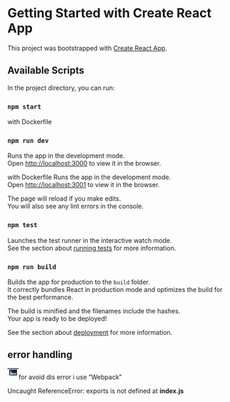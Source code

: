 # Getting Started with Create React App

This project was bootstrapped with [Create React App](https://github.com/facebook/create-react-app).

## Available Scripts

In the project directory, you can run:

### `npm start`

with Dockerfile
### `npm run dev`

Runs the app in the development mode.\
Open [http://localhost:3000](http://localhost:3000) to view it in the browser.

with Dockerfile
Runs the app in the development mode.\
Open [http://localhost:3001](http://localhost:3001) to view it in the browser.


The page will reload if you make edits.\
You will also see any lint errors in the console.

### `npm test`

Launches the test runner in the interactive watch mode.\
See the section about [running tests](https://facebook.github.io/create-react-app/docs/running-tests) for more information.

### `npm run build`


Builds the app for production to the `build` folder.\
It correctly bundles React in production mode and optimizes the build for the best performance.

The build is minified and the filenames include the hashes.\
Your app is ready to be deployed!

See the section about [deployment](https://facebook.github.io/create-react-app/docs/deployment) for more information.

<h2>error handling</h2>
<div>
    <div><img src="./public/error.png" alt="Game" width="25" height="25">for avoid dis error i use <q>Webpack</q></p></div>
    <p>Uncaught ReferenceError: exports is not defined at <b>index.js</b></p>
</div>

